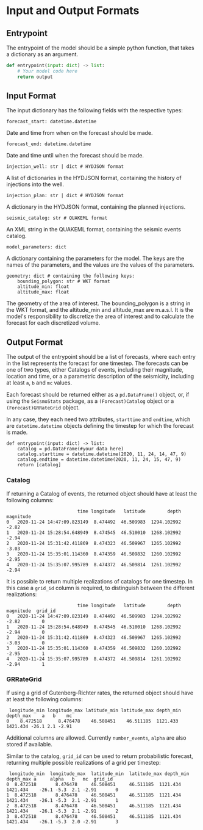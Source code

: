 # Input and Output Formats

## Entrypoint
The entrypoint of the model should be a simple python function, that takes a dictionary as an argument.

```python	
def entrypoint(input: dict) -> list:
    # Your model code here
    return output
```

## Input Format
The input dictionary has the following fields with the respective types:

```
forecast_start: datetime.datetime
```
Date and time from when on the forecast should be made.

```
forecast_end: datetime.datetime
```
Date and time until when the forecast should be made.

```
injection_well: str | dict # HYDJSON format
```
A list of dictionaries in the HYDJSON format, containing the history of injections into the well.

```
injection_plan: str | dict # HYDJSON format
```
A dictionary in the HYDJSON format, containing the planned injections.

```
seismic_catalog: str # QUAKEML format
```
An XML string in the QUAKEML format, containing the seismic events catalog.

```
model_parameters: dict
```
A dictionary containing the parameters for the model. The keys are the names of the parameters, and the values are the values of the parameters.

```
geometry: dict # containing the following keys:
    bounding_polygon: str # WKT format
    altitude_min: float
    altitude_max: float
```
The geometry of the area of interest. The bounding_polygon is a string in the WKT format, and the altitude_min and altitude_max are m.a.s.l.
It is the model's responsibility to discretize the area of interest and to calculate the forecast for each discretized volume.


## Output Format
The output of the entrypoint should be a list of forecasts, where each entry in the list represents the forecast for one timestep. The forecasts can be one of two types, either Catalogs of events, including their magnitude, location and time, or a a parametric description of the seismicity, including at least `a`, `b` and `mc` values.

Each forecast should be returned either as a `pd.DataFrame()` object, or, if using the `SeismoStats` package, as a `(Forecast)Catalog` object or a `(Forecast)GRRateGrid` object. 

In any case, they each need two attributes, `starttime` and `endtime`, which are `datetime.datetime` objects defining the timestep for which the forecast is made.
```
def entrypoint(input: dict) -> list:
    catalog = pd.DataFrame(#your data here)
    catalog.starttime = datetime.datetime(2020, 11, 24, 14, 47, 9)
    catalog.endtime = datetime.datetime(2020, 11, 24, 15, 47, 9)
    return [catalog]
```


### Catalog
If returning a Catalog of events, the returned object should have at least the following columns:

```
                          time longitude   latitude        depth  magnitude
0   2020-11-24 14:47:09.823149  8.474492  46.509983  1294.102992      -2.82
1   2020-11-24 15:28:54.648949  8.474545  46.510010  1268.102992      -2.94
2   2020-11-24 15:31:42.411869  8.474323  46.509967  1265.102992      -3.03
3   2020-11-24 15:35:01.114360  8.474359  46.509832  1260.102992      -2.95
4   2020-11-24 15:35:07.995789  8.474372  46.509814  1261.102992      -2.94
```

It is possible to return multiple realizations of catalogs for one timestep. In this case a `grid_id` column is required, to distinguish between the different realizations:

```
                          time longitude   latitude        depth  magnitude  grid_id
0   2020-11-24 14:47:09.823149  8.474492  46.509983  1294.102992      -2.82        0
1   2020-11-24 15:28:54.648949  8.474545  46.510010  1268.102992      -2.94        0
2   2020-11-24 15:31:42.411869  8.474323  46.509967  1265.102992      -3.03        0
3   2020-11-24 15:35:01.114360  8.474359  46.509832  1260.102992      -2.95        1
4   2020-11-24 15:35:07.995789  8.474372  46.509814  1261.102992      -2.94        1
```




### GRRateGrid
If using a grid of Gutenberg-Richter rates, the returned object should have at least the following columns:
```
 longitude_min longitude_max latitude_min latitude_max depth_min depth_max    a   b    mc
0    8.472518      8.476478    46.508451    46.511185  1121.433  1421.434 -26.1 2.1 -2.91
```

Additional columns are allowed. Currently `number_events`, `alpha` are also stored if available.

Similar to the catalog, `grid_id` can be used to return probabilistic forecast, returning multiple possible realizations of a grid per timestep:

```
 longitude_min  longitude_max  latitude_min  latitude_max depth_min depth_max a     alpha   b   mc  grid_id
0  8.472518       8.476478     46.508451     46.511185  1121.434  1421.434    -26.1 -5.3  2.1 -2.91       0
1  8.472518       8.476478     46.508451     46.511185  1121.434  1421.434    -26.1 -5.3  2.1 -2.91       1
2  8.472518       8.476478     46.508451     46.511185  1121.434  1421.434    -26.1 -5.3  2.1 -2.91       2
3  8.472518       8.476478     46.508451     46.511185  1121.434  1421.434    -26.1 -5.3  2.0 -2.91       3
```

